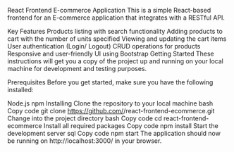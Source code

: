 React Frontend E-commerce Application
This is a simple React-based frontend for an E-commerce application that integrates with a RESTful API.

Key Features
Products listing with search functionality
Adding products to cart with the number of units specified
Viewing and updating the cart items
User authentication (Login/ Logout)
CRUD operations for products
Responsive and user-friendly UI using Bootstrap
Getting Started
These instructions will get you a copy of the project up and running on your local machine for development and testing purposes.

Prerequisites
Before you get started, make sure you have the following installed:

Node.js
npm
Installing
Clone the repository to your local machine
bash
Copy code
git clone https://github.com/<your-username>/react-frontend-ecommerce.git
Change into the project directory
bash
Copy code
cd react-frontend-ecommerce
Install all required packages
Copy code
npm install
Start the development server
sql
Copy code
npm start
The application should now be running on http://localhost:3000/ in your browser.
